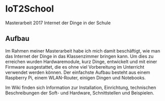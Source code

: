 # IoT2School
Masterarbeit 2017
Internet der Dinge in der Schule

## Aufbau
Im Rahmen meiner Masterarbeit habe ich mich damit beschäftigt, wie man das Internet der Dinge in das Klassenzimmer bringen kann. Um dies zu erreichen wurden Hardwaremodule, kurz Dinge, entwickelt und mit einer Firmware ausgestattet, die es ohne viel Vorbereitung im Unterricht verwendet werden können.
Der einfachste Aufbau besteht aus einem Raspberry Pi, einem WLAN-Router, einigen Dingen und Notebooks.

Im Wiki finden sich Information zur Installation, Einrichtung, technischen Beschreibungen der Soft- und Hardware, Schnittstellen und Beispielen.
